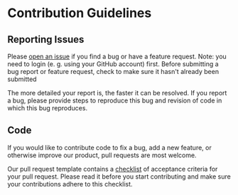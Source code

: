 # Contribution Guidelines

## Reporting Issues

Please [open an issue](https://github.com/maypok86/otter/issues) if you find a bug or have a feature request.
Note: you need to login (e. g. using your GitHub account) first.
Before submitting a bug report or feature request, check to make sure it hasn't
already been submitted

The more detailed your report is, the faster it can be resolved.
If you report a bug, please provide steps to reproduce this bug and revision of
code in which this bug reproduces.


## Code

If you would like to contribute code to fix a bug, add a new feature, or
otherwise improve our product, pull requests are most welcome.

Our pull request template contains a [checklist](https://github.com/maypok86/otter/blob/main/.github/pull_request_template.md) of acceptance
criteria for your pull request.
Please read it before you start contributing and make sure your contributions
adhere to this checklist.
